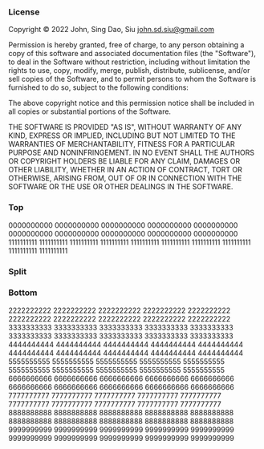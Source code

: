 ### License

Copyright © 2022 John, Sing Dao, Siu <john.sd.siu@gmail.com>

Permission is hereby granted, free of charge, to any person obtaining a copy
of this software and associated documentation files (the "Software"), to deal
in the Software without restriction, including without limitation the rights
to use, copy, modify, merge, publish, distribute, sublicense, and/or sell
copies of the Software, and to permit persons to whom the Software is
furnished to do so, subject to the following conditions:

The above copyright notice and this permission notice shall be included in
all copies or substantial portions of the Software.

THE SOFTWARE IS PROVIDED "AS IS", WITHOUT WARRANTY OF ANY KIND, EXPRESS OR
IMPLIED, INCLUDING BUT NOT LIMITED TO THE WARRANTIES OF MERCHANTABILITY,
FITNESS FOR A PARTICULAR PURPOSE AND NONINFRINGEMENT. IN NO EVENT SHALL THE
AUTHORS OR COPYRIGHT HOLDERS BE LIABLE FOR ANY CLAIM, DAMAGES OR OTHER
LIABILITY, WHETHER IN AN ACTION OF CONTRACT, TORT OR OTHERWISE, ARISING FROM,
OUT OF OR IN CONNECTION WITH THE SOFTWARE OR THE USE OR OTHER DEALINGS IN
THE SOFTWARE.
### Top
0000000000
0000000000
0000000000
0000000000
0000000000
0000000000
0000000000
0000000000
0000000000
0000000000
1111111111
1111111111
1111111111
1111111111
1111111111
1111111111
1111111111
1111111111
1111111111
1111111111
### Split
<!--more-->
### Bottom
2222222222
2222222222
2222222222
2222222222
2222222222
2222222222
2222222222
2222222222
2222222222
2222222222
3333333333
3333333333
3333333333
3333333333
3333333333
3333333333
3333333333
3333333333
3333333333
3333333333
4444444444
4444444444
4444444444
4444444444
4444444444
4444444444
4444444444
4444444444
4444444444
4444444444
5555555555
5555555555
5555555555
5555555555
5555555555
5555555555
5555555555
5555555555
5555555555
5555555555
6666666666
6666666666
6666666666
6666666666
6666666666
6666666666
6666666666
6666666666
6666666666
6666666666
7777777777
7777777777
7777777777
7777777777
7777777777
7777777777
7777777777
7777777777
7777777777
7777777777
8888888888
8888888888
8888888888
8888888888
8888888888
8888888888
8888888888
8888888888
8888888888
8888888888
9999999999
9999999999
9999999999
9999999999
9999999999
9999999999
9999999999
9999999999
9999999999
9999999999
